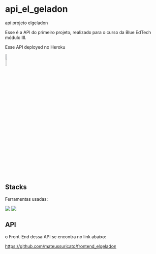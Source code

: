 # api_el_geladon
 api projeto elgeladon

Esse é a API do primeiro projeto, realizado para o curso da Blue EdTech módulo III.

Esse API deployed no Heroku

<img style="width:10%" src="https://coffops.com/wp-content/uploads/2021/04/2elgd5zp07wkeilkna63.png"></a>

## Stacks
Ferramentas usadas:

<div>
<img src="https://img.icons8.com/color/48/000000/javascript--v1.png"/>
<img src="https://img.icons8.com/color/48/000000/nodejs.png"/>
</div>

## API

o Front-End dessa API se encontra no link abaixo:

https://github.com/mateussuricato/frontend_elgeladon